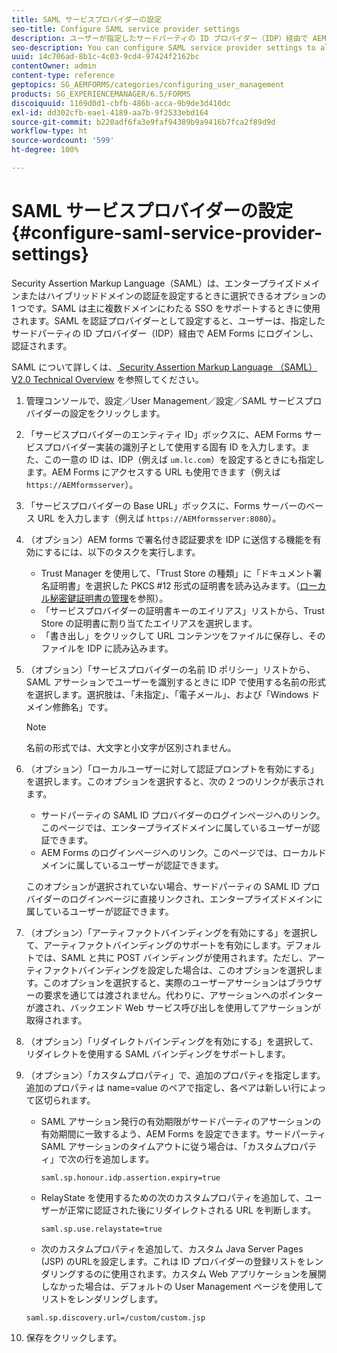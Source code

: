 ```yaml
---
title: SAML サービスプロバイダーの設定
seo-title: Configure SAML service provider settings
description: ユーザーが指定したサードパーティの ID プロバイダー（IDP）経由で AEM Forms にログインして認証できるように、SAML を認証プロバイダーとして設定できます。
seo-description: You can configure SAML service provider settings to allow users to login and authenticate to AEM forms via a specified third-party identity provider (IDP).
uuid: 14c706ad-8b1c-4c03-9cd4-97424f2162bc
contentOwner: admin
content-type: reference
geptopics: SG_AEMFORMS/categories/configuring_user_management
products: SG_EXPERIENCEMANAGER/6.5/FORMS
discoiquuid: 1169d0d1-cbfb-486b-acca-9b9de3d410dc
exl-id: dd302cfb-eae1-4189-aa7b-9f2533ebd164
source-git-commit: b220adf6fa3e9faf94389b9a9416b7fca2f89d9d
workflow-type: ht
source-wordcount: '599'
ht-degree: 100%

---
```


# SAML サービスプロバイダーの設定{#configure-saml-service-provider-settings}

Security Assertion Markup Language（SAML）は、エンタープライズドメインまたはハイブリッドドメインの認証を設定するときに選択できるオプションの 1 つです。SAML は主に複数ドメインにわたる SSO をサポートするときに使用されます。SAML を認証プロバイダーとして設定すると、ユーザーは、指定したサードパーティの ID プロバイダー（IDP）経由で AEM Forms にログインし、認証されます。

SAML について詳しくは、[ Security Assertion Markup Language （SAML） V2.0 Technical Overview](https://www.oasis-open.org/committees/download.php/20645/sstc-saml-tech-overview-2%200-draft-10.pdf) を参照してください。

1. 管理コンソールで、設定／User Management／設定／SAML サービスプロバイダーの設定をクリックします。
1. 「サービスプロバイダーのエンティティ ID」ボックスに、AEM Forms サービスプロバイダー実装の識別子として使用する固有 ID を入力します。また、この一意の ID は、IDP（例えば `um.lc.com`）を設定するときにも指定します。AEM Forms にアクセスする URL も使用できます（例えば `https://AEMformsserver`）。
1. 「サービスプロバイダーの Base URL」ボックスに、Forms サーバーのベース URL を入力します（例えば `https://AEMformsserver:8080`）。
1. （オプション）AEM forms で署名付き認証要求を IDP に送信する機能を有効にするには、以下のタスクを実行します。

   * Trust Manager を使用して、「Trust Store の種類」に「ドキュメント署名証明書」を選択した PKCS #12 形式の証明書を読み込みます。（[ローカル秘密鍵証明書の管理](/help/forms/using/admin-help/local-credentials.md#managing-local-credentials)を参照）。
   * 「サービスプロバイダーの証明書キーのエイリアス」リストから、Trust Store の証明書に割り当てたエイリアスを選択します。
   * 「書き出し」をクリックして URL コンテンツをファイルに保存し、そのファイルを IDP に読み込みます。

1. （オプション）「サービスプロバイダーの名前 ID ポリシー」リストから、SAML アサーションでユーザーを識別するときに IDP で使用する名前の形式を選択します。選択肢は、「未指定」、「電子メール」、および「Windows ドメイン修飾名」です。

   >[!NOTE]
   >
   >名前の形式では、大文字と小文字が区別されません。

1. （オプション）「ローカルユーザーに対して認証プロンプトを有効にする」を選択します。このオプションを選択すると、次の 2 つのリンクが表示されます。

   * サードパーティの SAML ID プロバイダーのログインページへのリンク。このページでは、エンタープライズドメインに属しているユーザーが認証できます。
   * AEM Forms のログインページへのリンク。このページでは、ローカルドメインに属しているユーザーが認証できます。

   このオプションが選択されていない場合、サードパーティの SAML ID プロバイダーのログインページに直接リンクされ、エンタープライズドメインに属しているユーザーが認証できます。

1. （オプション）「アーティファクトバインディングを有効にする」を選択して、アーティファクトバインディングのサポートを有効にします。デフォルトでは、SAML と共に POST バインディングが使用されます。ただし、アーティファクトバインディングを設定した場合は、このオプションを選択します。このオプションを選択すると、実際のユーザーアサーションはブラウザーの要求を通じては渡されません。代わりに、アサーションへのポインターが渡され、バックエンド Web サービス呼び出しを使用してアサーションが取得されます。
1. （オプション）「リダイレクトバインディングを有効にする」を選択して、リダイレクトを使用する SAML バインディングをサポートします。
1. （オプション）「カスタムプロパティ」で、追加のプロパティを指定します。追加のプロパティは name=value のペアで指定し、各ペアは新しい行によって区切られます。

   * SAML アサーション発行の有効期限がサードパーティのアサーションの有効期間に一致するよう、AEM Forms を設定できます。サードパーティ SAML アサーションのタイムアウトに従う場合は、「カスタムプロパティ」で次の行を追加します。

      `saml.sp.honour.idp.assertion.expiry=true`

   * RelayState を使用するための次のカスタムプロパティを追加して、ユーザーが正常に認証された後にリダイレクトされる URL を判断します。

      `saml.sp.use.relaystate=true`

   * 次のカスタムプロパティを追加して、カスタム Java Server Pages (JSP) のURLを設定します。これは ID プロバイダーの登録リストをレンダリングするのに使用されます。カスタム Web アプリケーションを展開しなかった場合は、デフォルトの User Management ページを使用してリストをレンダリングします。

   `saml.sp.discovery.url=/custom/custom.jsp`

1. 保存をクリックします。
